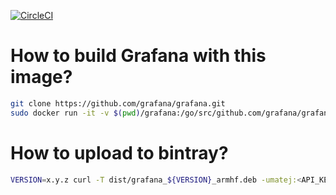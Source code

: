 [![CircleCI](https://circleci.com/gh/urbas/grafana-build-image/tree/master.svg?style=svg)](https://circleci.com/gh/urbas/grafana-build-image/tree/master)

# How to build Grafana with this image?

```bash
git clone https://github.com/grafana/grafana.git
sudo docker run -it -v $(pwd)/grafana:/go/src/github.com/grafana/grafana urbas/grafana-build-image:1.0.0 /build-grafana.sh
```

# How to upload to bintray?

```bash
VERSION=x.y.z curl -T dist/grafana_${VERSION}_armhf.deb -umatej:<API_KEY> "https://api.bintray.com/content/matej/deb-packages/grafana/${VERSION}/grafana_${VERSION}_armhf.deb"
```

